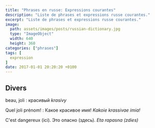 ```yaml
---
title: "Phrases en russe: Expressions courantes"
description: "Liste de phrases et expressions russe courantes."
excerpt: "Liste de phrases et expressions russe courantes."
image:
  path: assets/images/posts/russian-dictionary.jpg
  type: "ImageObject"
  width: 640
  height: 360
categories: ["phrases"]
tags: [
  expression
]
date: 2017-01-01 20:20:20 +0100
---
```



## Divers

beau, joli
: красивый
*krasivy*

Quel joli prénom!
: Какое красивое имя!
*Kakoie krassivae imia!*


C'est dangereux (ici).
Это опасно (здесь).
*Eta rapasna (zdies)*
